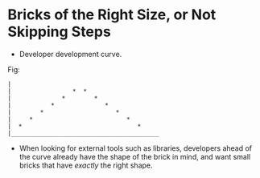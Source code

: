 # Bricks of the Right Size, or Not Skipping Steps

* Developer development curve.

Fig:


    |
    |                 *  *
    |              *        *
    |           *              *
    |        *                    *
    |     *                          *
    |  *                                *
    |_________________________________________


* When looking for external tools such as libraries, developers ahead of the curve already have the shape of the brick in mind, and want small bricks that have _exactly_ the right shape.
